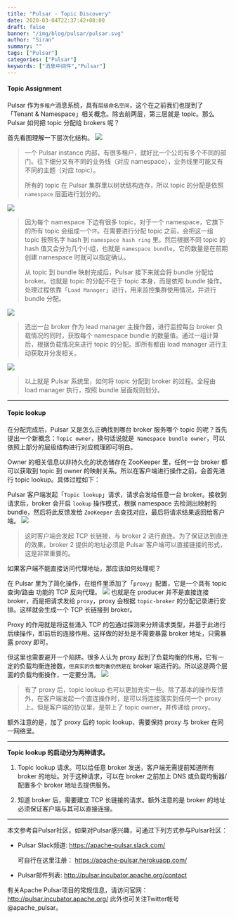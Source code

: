 ```yaml
---
title: "Pulsar - Topic Discovery"
date: 2020-03-04T22:37:42+08:00
draft: false
banner: "/img/blog/pulsar/pulsar.svg"
author: "Siran"
summary: ""
tags: ["Pulsar"]
categories: ["Pulsar"]
keywords: ["消息中间件","Pulsar"]
---
```

#### Topic Assignment
Pulsar 作为`多租户`消息系统，具有`层级命名空间`，这个在之前我们也提到了「Tenant & Namespace」相关概念。除去前两层，第三层就是 topic。那么 Pulsar 如何把 topic 分配给 brokers 呢？

首先看图理解一下层次化结构。
![](/img/blog/pulsar/657.webp)
>一个 Pulsar instance 内部，有很多租户，就好比一个公司有多个不同的部门。往下细分又有不同的业务线（对应 namespace），业务线里可能又有不同的主题（对应 topic）。
>
>所有的 topic 在 Pulsar 集群里以树状结构连存，所以 topic 的分配是依照 `namespace` 层面进行划分的。

![](/img/blog/pulsar/658.webp)

>因为每个 namespace 下边有很多 topic，对于一个 namespace，它旗下的所有 topic 会组成一个`环`。在需要进行分配 topic 之前，会把这一组 topic 按照名字 hash 到 `namespace hash ring` 里。然后根据不同 topic 的 hash 值又会分为几个小组，也就是 `namespace bundle`，它的数量是在前期创建 namespace 时就可以指定确认。
>
>从 topic 到 bundle 映射完成后，Pulsar 接下来就会将 bundle 分配给 broker。也就是 topic 的分配不在于 topic 本身，而是依照 bundle 操作。处理过程依靠「`Load Manager`」进行，用来监控集群使用情况，并进行 bundle 分配。

![](/img/blog/pulsar/659.webp)
>选出一台 broker 作为 lead manager 主操作器，进行监控每台 broker 负载情况的同时，获取每个 namespace bundle 的数量值。通过一组计算后，根据负载情况来进行 topic 的分配。即所有都由 load manager 进行主动获取并分发相关。

![](/img/blog/pulsar/660.webp)
>以上就是 Pulsar 系统里，如何将 topic 分配到 broker 的过程。全程由 load manager 执行，按照 bundle 层面规则划分。
****
#### Topic lookup
在分配完成后，Pulsar 又是怎么正确找到哪台 broker 服务哪个 topic 的呢？首先提出一个新概念：`Topic owner`，换句话说就是` Namespace bundle owner`，可以依照上部分的层级结构进行对应梳理即可明白。

Owner 的相关信息以非持久化的状态储存在 ZooKeeper 里，任何一台 broker 都可以获取到 topic 到 owner 的映射关系。所以在客户端进行操作之前，会首先进行 topic lookup。具体过程如下：

Pulsar 客户端发起「`Topic lookup`」请求，请求会发给任意一台 broker。接收到请求后，broker 会开启 `lookup` 操作模式，根据 namespace 去检测出映射的 bundle，然后将此反馈发给 `ZooKeeper` 去查找对应，最后将请求结果返回给客户端。
![](/img/blog/pulsar/661.webp)
>这时客户端会发起 TCP 长链接，与 broker 2 进行直连。为了保证达到直连的效果，broker 2 提供的地址必须是 Pulsar 客户端可以直接链接的形式，这是非常重要的。

如果客户端不能直接访问代理地址，那应该如何处理呢？

在 Pulsar 里为了简化操作，在组件里添加了「`proxy`」配置，它是一个具有 topic 查询/路由 功能的 TCP 反向代理。
![](/img/blog/pulsar/662.webp)
也就是在 producer 并不是直接连接 broker，而是把请求发给 `proxy`，proxy 会根据 `topic-broker` 的分配记录进行安排。这样就会生成一个 TCP 长链接到 broker。

Proxy 的作用就是将这些涌入 TCP 的包通过探测来分辨请求类型，并基于此进行后续操作，即前后的连接作用。这样做的好处是不需要暴露 broker 地址，只需暴露 proxy 即可。

但这里也需要避开一个陷阱。很多人认为 proxy 起到了负载均衡的作用，它有一定的负载均衡连接数，`但真实的负载均衡仍然是在` broker 端进行的。所以这是两个层面的负载均衡操作，一定要分清。
![](/img/blog/pulsar/663.webp)
>有了 proxy 后，topic lookup 也可以更加充实一些。除了基本的操作反馈外，在客户端发起一个直连操作时，是可以将连接落实到任何一个 proxy 上。但是客户端的协议里，是带上了 topic owner，并传递给 proxy。

额外注意的是，加了 proxy 后的 topic lookup，需要保持 proxy 与 broker 在同一网络里。
****
**Topic lookup 的启动分为两种请求。**
1. Topic lookup 请求。可以给任意 broker 发送，客户端无需提前知道所有 broker 的地址。对于这种请求，可以在 broker 之前加上 DNS 或负载均衡器/配置多个 broker 地址去提供服务。

2. 知道 broker 后，需要建立 TCP 长链接的请求。额外注意的是 broker 的地址必须保证客户端与其可以直接连接。
****
本文参考自Pulsar社区，如果对Pulsar感兴趣，可通过下列方式参与Pulsar社区：

- Pulsar Slack频道: 
  https://apache-pulsar.slack.com/
  
  可自行在这里注册：
  https://apache-pulsar.herokuapp.com/

- Pulsar邮件列表: http://pulsar.incubator.apache.org/contact

有关Apache Pulsar项目的常规信息，请访问官网：
http://pulsar.incubator.apache.org/
此外也可关注Twitter帐号@apache_pulsar。

